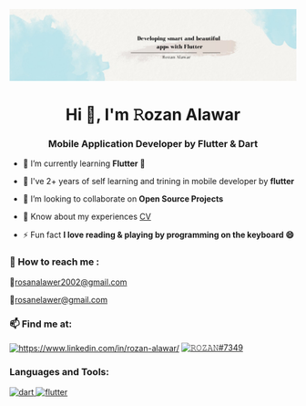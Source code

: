 ![logo](https://github.com/rozan-alawar/rozan-alawar/blob/main/banner.png)

<h1 align="center">Hi 👋, I'm 𝚁ozan Alawar</h1>
<h3 align="center">Mobile Application Developer by Flutter & Dart</h3>

- 📘 I’m currently learning **Flutter 💙**

- 🌱 I've 2+ years of self learning and trining in mobile developer by **flutter**

- 👯 I’m looking to collaborate on **Open Source Projects**

- 📄 Know about my experiences [CV]([https://drive.google.com/drive/folders/1dRYQxoTwSKY8XgYN86dGSQye6dMDj3Wp?usp=sharing](https://docs.google.com/document/d/1nL01GZjDENnJ3NZ_F9kTuugmDKY7eNmB9epMeWxpJL0/edit?usp=sharing))

- ⚡ Fun fact **I love reading & playing by programming on the keyboard 😄**

<h3 align="left">💬 How to reach me :</h3>

<p>
📌<a href="mailto:rosanalawer2002@gmail.com">rosanalawer2002@gmail.com</a>

📌<a href="mailto:rosanelawer@gmail.com">rosanelawer@gmail.com</a>
</p>

<h3 align="left">📫 Find me at:</h3>
<p align="left">
<a href="https://linkedin.com/in/https://www.linkedin.com/in/rozan-alawar/" target="blank"><img align="center" src="https://raw.githubusercontent.com/rahuldkjain/github-profile-readme-generator/master/src/images/icons/Social/linked-in-alt.svg" alt="https://www.linkedin.com/in/rozan-alawar/" height="30" width="40" /></a>
<a href="https://discord.gg/𝚁𝙾𝚉𝙰𝙽#7349" target="blank"><img align="center" src="https://raw.githubusercontent.com/rahuldkjain/github-profile-readme-generator/master/src/images/icons/Social/discord.svg" alt="𝚁𝙾𝚉𝙰𝙽#7349" height="30" width="40" /></a>
</p>

<h3 align="left">Languages and Tools:</h3>
<p align="left"> <a href="https://dart.dev" target="_blank" rel="noreferrer"> <img src="https://www.vectorlogo.zone/logos/dartlang/dartlang-icon.svg" alt="dart" width="40" height="40"/> </a> <a href="https://flutter.dev" target="_blank" rel="noreferrer"> <img src="https://www.vectorlogo.zone/logos/flutterio/flutterio-icon.svg" alt="flutter" width="40" height="40"/> </a> </p>


